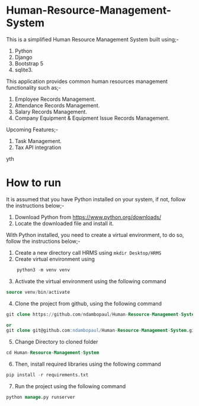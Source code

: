 # Human-Resource-Management-System
This is a simplified Human Resource Management System built using;-
1. Python
2. Django
3. Bootstrap 5
4. sqlite3.

This application provides common human resources management functionality such as;-
1. Employee Records Management.
2. Attendance Records Management.
3. Salary Records Management.
4. Company Equipment & Equipment Issue Records Management.


Upcoming Features;-
1. Task Management.
2. Tax API integration

yth
# How to run
It is assumed that you have Python installed on your system, if not, follow the instructions below;-
1. Download Python from <link>https://www.python.org/downloads/</link>
2. Locate the downloaded file and install it.

With Python installed, you need to create a virtual environment, to do so, follow the instructions below;-
1. Create a new directory call HRMS using ```mkdir Desktop/HRMS```
2. Create virtual environment using 
```sql
    python3 -m venv venv
```
3. Activate the virtual environment using the following command
```sql
source venv/bin/activate
```
4. Clone the project from github, using the following command
```sql
git clone https://github.com/ndambopaul/Human-Resource-Management-System.git

or 
git clone git@github.com:ndambopaul/Human-Resource-Management-System.git 
```
5. Change Directory to cloned folder
```sql 
cd Human-Resource-Management-System
```
6. Then, install required libraries using the following command
```sql 
pip install -r requirements.txt
```

7. Run the project using the following command
```sql 
python manage.py runserver
```